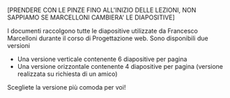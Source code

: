 [PRENDERE CON LE PINZE FINO ALL'INIZIO DELLE LEZIONI, NON SAPPIAMO SE MARCELLONI CAMBIERA' LE DIAPOSITIVE]

I documenti raccolgono tutte le diapositive utilizzate da Francesco Marcelloni durante il corso di Progettazione web.  Sono disponibili due versioni
<ul>
<li>Una versione verticale contenente 6 diapositive per pagina</li>
<li>Una versione orizzontale contenente 4 diapositive per pagina (versione realizzata su richiesta di un amico)</li>
</ul>
Scegliete la versione più comoda per voi!
